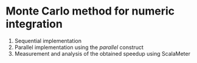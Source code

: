 # Monte Carlo method for numeric integration

1. Sequential implementation
2. Parallel implementation using the _parallel_ construct
3. Measurement and analysis of the obtained speedup using ScalaMeter
